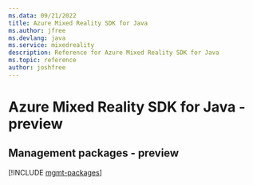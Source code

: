 ```yaml
---
ms.data: 09/21/2022
title: Azure Mixed Reality SDK for Java
ms.author: jfree
ms.devlang: java
ms.service: mixedreality
description: Reference for Azure Mixed Reality SDK for Java
ms.topic: reference
author: joshfree
---
```

# Azure Mixed Reality SDK for Java - preview

## Management packages - preview
[!INCLUDE [mgmt-packages](mixed-reality-mgmt-index.md)]